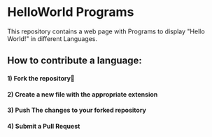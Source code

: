 # HelloWorld Programs
  This repository contains a web page with Programs to display "Hello World!"  in different Languages.

## How to contribute a language:
#### 1) Fork the repository🍴
#### 2) Create a new file with the appropriate extension
#### 3) Push The changes to your forked repository 
#### 4) Submit a Pull Request

